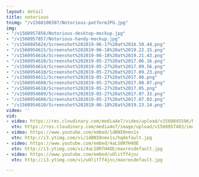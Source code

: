 ```yaml
---
layout: detail
title: notorious
tnimg: "/v1560106507/Notorious-patformJPG.jpg"
img:
- "/v1560957856/Notorious-desktop-mockup.jpg"
- "/v1560957857/Notorious-handy-mockup.jpg"
- "/v1560845624/Screenshot%202019-06-17%20at%2016.50.44.png"
- "/v1560954615/Screenshot%202019-06-18%20at%2019.22.15.png"
- "/v1560954616/Screenshot%202019-06-18%20at%2019.21.43.png"
- "/v1560954610/Screenshot%202019-05-27%20at%2017.06.16.png"
- "/v1560954614/Screenshot%202019-05-27%20at%2017.09.56.png"
- "/v1560954610/Screenshot%202019-05-27%20at%2017.09.23.png"
- "/v1560954611/Screenshot%202019-05-27%20at%2017.08.png"
- "/v1560954608/Screenshot%202019-05-27%20at%2017.08.07.png"
- "/v1560954610/Screenshot%202019-05-27%20at%2017.05.png"
- "/v1560954609/Screenshot%202019-05-27%20at%2017.07.33.png"
- "/v1560954608/Screenshot%202019-05-27%20at%2017.07.03.png"
- "/v1560954610/Screenshot%202019-06-18%20at%2019.23.14.png"
video: ''
vid:
- video: https://res.cloudinary.com/media4e7/video/upload/v1560845596/Notorious_MASTER_V3_4_xdrndw.mp4
  vtn: https://res.cloudinary.com/media4e7/image/upload/v1560957483/image001_4_ws9aff.png
- video: https://www.youtube.com/embed/1dBNI0nmx1s
  vtn: http://i3.ytimg.com/vi/1dBNI0nmx1s/hqdefault.jpg
- video: https://www.youtube.com/embed/4aLS8RfH4OE
  vtn: http://i3.ytimg.com/vi/4aLS8RfH4OE/maxresdefault.jpg
- video: https://www.youtube.com/embed/uOlitTf4jnc
  vtn: http://i3.ytimg.com/vi/uOlitTf4jnc/maxresdefault.jpg

---
```

